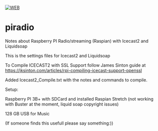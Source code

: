 [![WEB](https://img.shields.io/badge/web-view-green)](https://www.reihell.se/)


# piradio
Notes about Raspberry PI Radio/streaming (Raspian) with Icecast2 and Liquidsoap 

This is the settings files for Icecast2 and Liquidsoap

To Compile ICECAST2 with SSL Support follow James Sinton guide at https://jksinton.com/articles/rpi-compiling-icecast-support-openssl

Added Icecast2_Compile.txt with the notes and commands to compile.

Setup:

Raspberry PI 3B+ with SDCard and installed Raspian Stretch (not working with Buster at the moment, liquid soap copyright issues)

128 GB USB for Music


(If someone finds this usefull please say something:))
